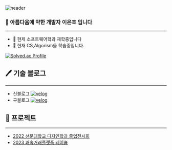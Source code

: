![header](https://capsule-render.vercel.app/api?type=waving&height=200&text=몰입하는%20개발자&fontAlign=50&fontAlignY=40&color=gradient)
### 🌹 아름다움에 약한 개발자 **이은호** 입니다
***
- 🔭 현제 소프트웨어학과 재학중입니다
- 🌱 현재 CS,Algorism을 학습중입니다.

[![Solved.ac Profile](http://mazassumnida.wtf/api/v2/generate_badge?boj=gorma00)](https://solved.ac/gorma00/)

## 🖊 ️기술 블로그
***
- 신블로그
<a href="https://velog.io/@gorma2000" target="_blank"><img alt="velog" src="https://img.shields.io/badge/-velog-20C997?&style=flat-square&logo=velog&logoColor=white"/></a>
- 구블로그
<a href="https://velog.io/@gorma00" target="_blank"><img alt="velog" src="https://img.shields.io/badge/-velog-20C997?&style=flat-square&logo=velog&logoColor=white"/></a>

## 🎁 프로젝트
***
- [2022 선문대학교 디자인학과 졸업전시회](https://smd2022.com/)
- [2023 쾌속거래플랫폼 레이숍](https://github.com/AsanHO/rayshop)

